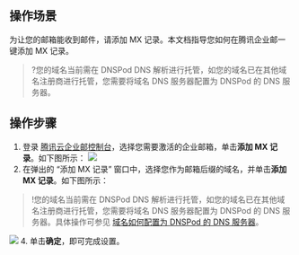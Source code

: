 
## 操作场景
为让您的邮箱能收到邮件，请添加 MX 记录。本文档指导您如何在腾讯企业邮一键添加 MX 记录。
>?您的域名当前需在 DNSPod DNS 解析进行托管，如您的域名已在其他域名注册商进行托管，您需要将域名 DNS 服务器配置为 DNSPod 的 DNS 服务器。

## 操作步骤
1. 登录 [腾讯云企业邮控制台](https://console.cloud.tencent.com/exmail/info)，选择您需要激活的企业邮箱，单击**添加 MX 记录**。如下图所示：
![](https://main.qcloudimg.com/raw/ee06873685dacfcaf9616ec8a9f686d4.png)
3. 在弹出的 “添加 MX 记录” 窗口中，选择您作为邮箱后缀的域名，并单击**添加 MX 记录**。如下图所示：
>!您的域名当前需在 DNSPod DNS 解析进行托管，如您的域名已在其他域名注册商进行托管，您需要将域名 DNS 服务器配置为 DNSPod 的 DNS 服务器。具体操作可参见 [域名如何配置为 DNSPod 的 DNS 服务器](https://docs.dnspod.cn/dns/6037215cb9640b6a785aa2f4/)。
>
![](https://main.qcloudimg.com/raw/1229cc69176a9e2442fe8a45d709b207.png)
4. 单击**确定**，即可完成设置。


